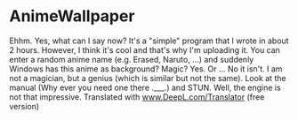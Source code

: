 # AnimeWallpaper
Ehhm. Yes, what can I say now? It's a "simple" program that I wrote in about 2 hours. However, I think it's cool and that's why I'm uploading it. You can enter a random anime name (e.g. Erased, Naruto, ...) and suddenly Windows has this anime as background? Magic? Yes. Or ... No it isn't. I am not a magician, but a genius (which is similar but not the same). Look at the manual (Why ever you need one there .___.) and STUN. Well, the engine is not that impressive.    Translated with www.DeepL.com/Translator (free version)
